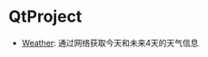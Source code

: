 # QtProject



- [Weather](https://github.com/HardToKnew/QtProject/tree/main/Weather): 通过网络获取今天和未来4天的天气信息
